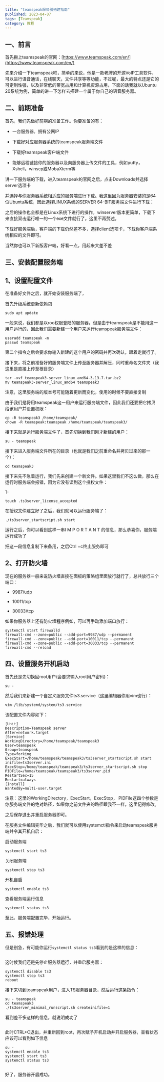 ```yaml
---
title: "teamspeak服务器搭建指南"
published: 2023-04-07
tags: [Teamspeak]
category: 教程
---
```


## 一、前言

首先搬上teamspeak的官网：[https://www.teamspeak.com/en/](https://www.teamspeak.com/en/)

先来介绍一下teamspeak吧，简单的来说，他是一款老牌的开源VoIP工具软件，可以进行语音通话，在线聊天，文件共享等等功能，不过呢，最大的特点还是它的可定制性强，以及非常低的带宽占用和计算机资源占用，下面的话我就以Ubuntu 20系统为例，简单的讲一下怎样去搭建一个属于你自己的语音服务器。

## 二、前期准备

首先，我们先做好前期的准备工作。你要准备的有：

- 一台服务器，拥有公网IP

- 下载好对应服务器系统的teamspeak服务端文件

- 下载好teamspeak客户端文件

- 能够远程链接你的服务器以及向服务器上传文件的工具，例如putty，Xshell，winscp或MobaXterm等

讲一下服务端的下载，进入teamspeak的官网之后，点击Downloads并选择server选项卡

并选择与你服务器系统相适应的服务端进行下载。我这里因为服务器安装的是64位Ubuntu系统，因此选择LINUX系统的SERVER 64-BIT服务端文件进行下载：

之后的操作也全都是在Linux系统下进行的操作，winserver版本更简单，下载下来直接双击运行唯一的一个exe文件就行了，这里不再赘述。

下载好服务端后，客户端的下载仍然差不多，选择client选项卡，下载你客户端系统相应的文件即可。

当然你也可以下新版客户端，好看一点，用起来大差不差

## 三、安装配置服务端

## 1、设置配置文件

在准备好文件之后，就开始安装服务端了，

首先升级系统更新依赖包

```shell
sudo apt update
```

一般来说，我们都是以roo权限登陆的服务器，但是由于teamspeak是不能用这一用户运行的，因此我们需要新建一个用户来运行teamspeak服务端文件：

```shell
useradd teamspeak -m
passwd teamspeak
```

第二个指令之后会要求你输入新建的这个用户的密码并再次确认，跟着走就行了。

接下来，将之前准备好的服务端文件上传至服务器并解压，同时重命名文件夹（我这里是直接上传至根目录）

```shell
tar -xvf teamspeak3-server_linux_amd64-3.13.7.tar.bz2
mv teamspeak3-server_linux_amd64 teamspeak3
```

注意，这里服务端的版本号可能随着更新而变化，使用的时候不要直接复制

由于我们是将用teamspeak这一用户来运行服务端文件，因此我们还要把它拷贝给该用户并设置权限：

```shell
cp -R teamspeak3 /home/teamspeak/
chown -R teamspeak:teamspeak /home/teamspeak/teamspeak3/
```

接下来就是运行服务端文件了，首先切换到我们刚才新建的用户：

```shell
su - teamspeak
```

接下来进入服务端文件所在的目录（也就是我们之前重命名并拷贝过来的那一个）：

```shell
cd teamspeak3
```

接下来先不急着运行，我们先来创建一个新文件。如果这里我们不这么做，那么在运行时服务端会报错，因为它没有读到这个授权文件：

1-

```shell
touch .ts3server_license_accepted
```

在授权文件建立好了之后，我们就可以运行服务端了：

```shell
./ts3server_startscript.sh start
```

运行之后，你可以看到这样一串I M P O R T A N T 的信息，那么恭喜你，服务端运行成功了

把这一段信息复制下来备用，之后Ctrl +c终止服务即可

## 2、打开防火墙

现在的服务器一般来说防火墙直接在面板的策略组里面放行就行了，总共放行三个端口：

- 9987/udp

- 10011/tcp

- 30033/tcp

如果你服务器上还有防火墙程序例如，可以再手动添加端口放行：

```shell
systemctl start firewalld
firewall-cmd --zone=public --add-port=9987/udp --permanent
firewall-cmd --zone=public --add-port=10011/tcp --permanent
firewall-cmd --zone=public --add-port=30033/tcp --permanent
firewall-cmd --reload
```

## 四、设置服务开机启动

首先还是先切换回root用户(会要求输入root用户密码)：

```shell
su -
```

然后我们来新建一个自定义服务文件ts3.service（这里编辑器你用vim也行）：

```shell
vim /lib/systemd/system/ts3.service
```

该配置文件内容如下：

```shell
[Unit]
Description=Teamspeak server
After=network.target
[Service]
WorkingDirectory=/home/teamspeak/teamspeak3
User=teamspeak
Group=teamspeak
Type=forking
ExecStart=/home/teamspeak/teamspeak3/ts3server_startscript.sh start inifile=ts3server.ini
ExecStop=/home/teamspeak/teamspeak3/ts3server_startscript.sh stop
PIDFile=/home/teamspeak/teamspeak3/ts3server.pid
RestartSec=15
Restart=always
[Install]
WantedBy=multi-user.target
```

注意：这里的WorkingDirectory，ExecStart，ExecStop， PIDFile这四个参数是你服务端文件的绝对路径，如果你之前文件夹的路径跟我不一样，这里记得修改。

之后保存退出并重启服务器即可。

在服务文件编辑完毕之后，我们就可以使用systemctl指令来启动teamspeak服务端并令其开机自启：

启动服务端

```shell
systemctl start ts3
```

关闭服务端

```shell
systemctl stop ts3
```

开机自启

```shell
systemctl enable ts3
```

查看服务端运行信息

```shell
systemctl status ts3
```

至此，服务端配置完毕，开始运行。

## 五、报错处理

但是别急，有可能你运行`systemctl status ts3`看到的是这样的信息：

<picture>
    <source srcset="https://s3.catcat.blog/images/2023/04/image-149.avif" type="image/avif">
    <source srcset="https://s3.catcat.blog/images/2023/04/image-149.webp" type="image/webp">
    <img src="https://s3.catcat.blog/images/2023/04/image-149.jpg" alt="" loading="lazy">
</picture>

这时候我们还是先停止服务器运行，并重启服务器：

```shell
systemctl disable ts3
systemctl stop ts3
reboot
```

接下来切到teamspeak用户，进入TS服务器目录，然后运行这条指令：

```shell
su - teamspeak
cd teamspeak3
./ts3server_minimal_runscript.sh createinifile=1
```

看到差不多这样的信息，就说明成功了

<picture>
    <source srcset="https://s3.catcat.blog/images/2023/04/image-150.avif" type="image/avif">
    <source srcset="https://s3.catcat.blog/images/2023/04/image-150.webp" type="image/webp">
    <img src="https://s3.catcat.blog/images/2023/04/image-150.jpg" alt="" loading="lazy">
</picture>

此时CTRL+C退出，并重新回到root，再次赋予开机启动并开启服务器，查看状态应该可以看到如下信息

```shell
su -
systemctl enable ts3
systemctl start ts3
systemctl status ts3
```

<picture>
    <source srcset="https://s3.catcat.blog/images/2023/04/image-151.avif" type="image/avif">
    <source srcset="https://s3.catcat.blog/images/2023/04/image-151.webp" type="image/webp">
    <img src="https://s3.catcat.blog/images/2023/04/image-151.jpg" alt="" loading="lazy">
</picture>

好了，服务器开启成功。
